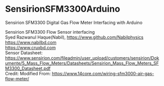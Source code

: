 # SensirionSFM3300Arduino
Sensirion SFM3300 Digital Gas Flow Meter Interfacing with Arduino

  Sensirion SFM3300 Flow Sensor interfacing
  </br>Syed Razwanul Haque(Nabil), https://www.github.com/Nabilphysics
  </br>https://www.nabilbd.com
  </br>https://www.cruxbd.com
  </br>Sensor Datasheet: https://www.sensirion.com/fileadmin/user_upload/customers/sensirion/Dokumente/5_Mass_Flow_Meters/Datasheets/Sensirion_Mass_Flow_Meters_SFM3300_Datasheet.pdf
  </br>Credit:
  Modified From: https://www.14core.com/wiring-sfm3000-air-gas-flow-meter/
